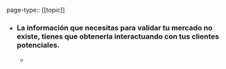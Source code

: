 page-type:: [[topic]]
- ### La información que necesitas para validar tu mercado no existe, tienes que obtenerla interactuando con tus clientes potenciales.
  - 


